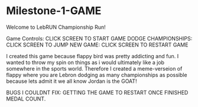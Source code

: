 # Milestone-1-GAME
Welcome to LebRUN Championship Run!  

Game Controls: CLICK SCREEN TO START GAME
                DODGE CHAMPIONSHIPS: CLICK SCREEN TO JUMP
                NEW GAME: CLICK SCREEN TO RESTART GAME

I created this game because flappy bird was pretty addicting and fun. 
I wanted to throw my spin on things as i would ultimately like a job somewhere in the sports world.
Therefore I created a meme-verseion of flappy where you are Lebron dodging as many championships as possible 
because lets admit it we all know Jordan is the GOAT!


BUGS I COULDNT FIX: GETTING THE GAME TO RESTART ONCE FINISHED MEDAL COUNT. 